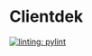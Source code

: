# Clientdek
[![linting: pylint](https://img.shields.io/badge/linting-pylint-yellowgreen)](https://github.com/PyCQA/pylint)
